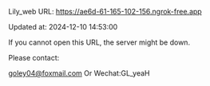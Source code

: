 Lily_web URL: https://ae6d-61-165-102-156.ngrok-free.app

Updated at: 2024-12-10 14:53:00

If you cannot open this URL, the server might be down.

Please contact: 

goley04@foxmail.com Or Wechat:GL_yeaH